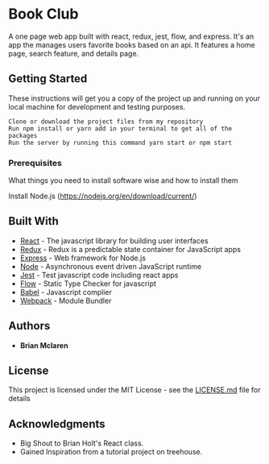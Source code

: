 # Book Club

A one page web app built with react, redux, jest, flow, and express. It's an app the manages users favorite books based on an api. It features a home page, search feature, and details page.

## Getting Started

These instructions will get you a copy of the project up and running on your local machine for development and testing purposes.

```
Clone or download the project files from my repository
Run npm install or yarn add in your terminal to get all of the packages
Run the server by running this command yarn start or npm start
```
### Prerequisites

What things you need to install software wise and how to install them

Install Node.js (https://nodejs.org/en/download/current/)

## Built With

* [React](https://reactjs.org/docs/hello-world.html) - The javascript library for building user interfaces
* [Redux](http://redux.js.org/) - Redux is a predictable state container for JavaScript apps
* [Express](https://expressjs.com/) - Web framework for Node.js
* [Node](https://nodejs.org/en/about/) - Asynchronous event driven JavaScript runtime
* [Jest](https://facebook.github.io/jest/) - Test javascript code including react apps
* [Flow](https://flow.org/) - Static Type Checker for javascript
* [Babel](http://babeljs.io/) - Javascript complier
* [Webpack](https://webpack.github.io/) - Module Bundler


## Authors

* **Brian Mclaren**


## License

This project is licensed under the MIT License - see the [LICENSE.md](LICENSE.md) file for details

## Acknowledgments

* Big Shout to Brian Holt's React class.
* Gained Inspiration from a tutorial project on treehouse.

